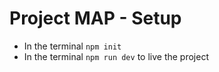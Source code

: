 # Project MAP - Setup

- In the terminal `npm init`
- In the terminal `npm run dev` to live the project
